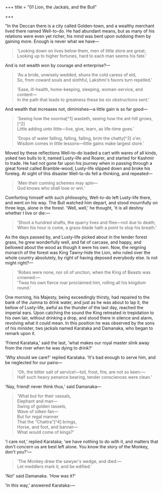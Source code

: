 +++
title = "01 Lion, the Jackals, and the Bull"

+++

"In the Deccan there is a city called Golden-town, and a wealthy merchant lived there named Well-to-do. He had abundant means, but as many of his relations were even yet richer, his mind was bent upon outdoing them by gaining more. Enough is never what we have—

> 'Looking down on lives below them, men of little store are great;  
> Looking up to higher fortunes, hard to each man seems his fate.'

And is not wealth won by courage and enterprise?—

> 'As a bride, unwisely wedded, shuns the cold caress of eld,  
> So, from coward souls and slothful, Lakshmi's favors turn repelled.'
>
> 'Ease, ill-health, home-keeping, sleeping, woman-service, and content—  
> In the path that leads to greatness these be six obstructions sent.'

And wealth that increases not, diminishes—a little gain is so far good—

> 'Seeing how the soorma[^1] wasteth, seeing how the ant-hill grows,[^2]  
> Little adding unto little—live, give, learn, as life-time goes.'
>
> 'Drops of water falling, falling, falling, brim the chatty[^3] o'er;  
> Wisdom comes in little lessons—little gains make largest store.'

Moved by these reflections Well-to-do loaded a cart with wares of all kinds, yoked two bulls to it, named Lusty-life and Roarer, and started for Kashmir to trade. He had not gone far upon his journey when in passing through a great forest called Bramble-wood, Lusty-life slipped down and broke his foreleg. At sight of this disaster Well-to-do fell a-thinking, and repeated—

> 'Men their cunning schemes may spin—  
> God knows who shall lose or win.'

Comforting himself with such philosophy, Well-to-do left Lusty-life there, and went on his way. The Bull watched him depart, and stood mournfully on three legs, alone in the forest. 'Well, well,' he thought, 'it is all destiny whether I live or die:—

> 'Shoot a hundred shafts, the quarry lives and flies—not due to death;  
> When his hour is come, a grass-blade hath a point to stop his breath.'

As the days passed by, and Lusty-life picked about in the tender forest grass, he grew wonderfully well, and fat of carcase, and happy, and bellowed about the wood as though it were his own. Now, the reigning monarch of the forest was King Tawny-hide the Lion, who ruled over the whole country absolutely, by right of having deposed everybody else. Is not might right?—

> 'Robes were none, nor oil of unction, when the King of Beasts was crowned:—  
> 'Twas his own fierce roar proclaimed him, rolling all his kingdom round.'

One morning, his Majesty, being exceedingly thirsty, had repaired to the bank of the Jumna to drink water, and just as he was about to lap it, the bellow of Lusty-life, awful as the thunder of the last day, reached the imperial ears. Upon catching the sound the King retreated in trepidation to his own lair, without drinking a drop, and stood there in silence and alarm, revolving what it could mean. In this position he was observed by the sons of his minister, two jackals named Karataka and Damanaka, who began to remark upon it.

'Friend Karataka,' said the last, 'what makes our royal master slink away from the river when he was dying to drink?'

'Why should we care?' replied Karataka. 'It's bad enough to serve him, and be neglected for our pains—

> 'Oh, the bitter salt of service!—toil, frost, fire, are not so keen:—  
> Half such heavy penance bearing, tender consciences were clean.'

'Nay, friend! never think thus,' said Damanaka—

> 'What but for their vassals,  
> Elephant and man—  
> Swing of golden tassels,  
> Wave of silken fan—  
> But for regal manner  
> That the "Chattra"[^4] brings,  
> Horse, and foot, and banner—  
> What would come of kings?'

'I care not,' replied Karataka; 'we have nothing to do with it, and matters that don't concern us are best left alone. You know the story of the Monkey, don't you?'—

> 'The Monkey drew the sawyer's wedge, and died:—  
> Let meddlers mark it, and be edified.'

'No!' said Damanaka. 'How was it?'

'In this way,' answered Karataka:—


